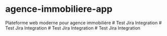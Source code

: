 # agence-immobiliere-app
Plateforme web moderne pour agence immobilière
#   T e s t   J i r a   I n t e g r a t i o n  
 #   T e s t   J i r a   I n t e g r a t i o n  
 #   T e s t   J i r a   I n t e g r a t i o n  
 
 #   T e s t   J i r a   I n t e g r a t i o n  
 